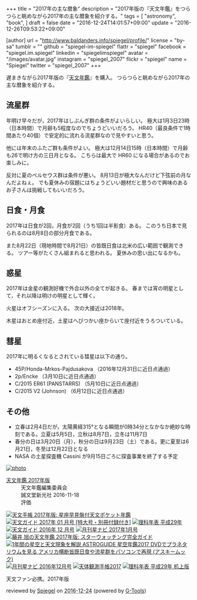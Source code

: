 +++
title = "2017年の主な暦象"
description = "2017年版の『天文年鑑』をつらつらと眺めながら2017年の主な暦象を紹介する。"
tags = [
  "astronomy",
  "book",
]
draft = false
date = "2016-12-24T14:01:57+09:00"
update = "2016-12-26T09:53:22+09:00"

[author]
  url = "http://www.baldanders.info/spiegel/profile/"
  license = "by-sa"
  tumblr = ""
  github = "spiegel-im-spiegel"
  flattr = "spiegel"
  facebook = "spiegel.im.spiegel"
  linkedin = "spiegelimspiegel"
  avatar = "/images/avatar.jpg"
  instagram = "spiegel_2007"
  flickr = "spiegel"
  name = "Spiegel"
  twitter = "spiegel_2007"
+++

遅まきながら2017年版の『[天文年鑑](http://www.amazon.co.jp/exec/obidos/ASIN/4416716516/baldandersinf-22/)』を購入。
つらつらと眺めながら2017年の主な暦象を紹介する。

## 流星群

年明け早々だが，2017年はしぶんぎ群の条件がよいらしい。
極大は1月3日23時（日本時間）で月齢も5程度なのでちょうどいいだろう。
HR40（最良条件で1時間あたり40個）で安定的に流れる流星群なので見やすいと思う。

他には年末のふたご群も条件がよい。
極大は12月14日15時（日本時間）で月齢も26で明け方の三日月となる。
こちらは最大で HR60 になる場合があるのでお楽しみに。

反対に夏のペルセウス群は条件が悪い。
8月13日が極大なんだけど下弦前の月なんだよねぇ。
でも夏休みの宿題にはちょうどいい題材だと思うので興味のあるお子さんは挑戦してもいいだろう。

## 日食・月食

2017年は日食が2回，月食が2回（うち1回は半影食）ある。
このうち日本で見られるのは8月8日の部分月食である。

また8月22日（現地時間で8月21日）の皆既日食は北米の広い範囲で観測できる。
ツアー等がたくさん組まれると思われる。
夏休みの思い出になるかも。

## 惑星

2017年は金星の観測好機で外合以外の全てが起きる。
春までは宵の明星として，それ以降は明けの明星として輝く。

火星はオフシーズンに入る。
次の大接近は2018年。

木星はおとめ座付近，土星はへびつかい座からいて座付近をうろついている。

## 彗星

2017年に明るくなるとされている彗星は以下の通り。

- 45P/Honda-Mrkos-Pajdusakova （2016年12月31日に近日点通過）
- 2p/Encke （3月10日に近日点通過）
- C/2015 ER61 (PANSTARRS) （5月10日に近日点通過）
- C/2015 V2 (Johnson) （6月12日に近日点通過）

## その他

- 立春は2月4日だが，太陽黄経315°となる瞬間が0時34分となかなか絶妙な時刻である。立夏は5月5日，立秋は8月7日，立冬は11月7日
- 春分の日は3月20日（月），秋分の日は9月23日（土）である。更に夏至は6月21日，冬至は12月22日となる
- NASA の土星探査機 Cassini が9月15日ごろに探査事業を終了する予定

<div class="hreview" ><a class="item url" href="http://www.amazon.co.jp/exec/obidos/ASIN/4416716516/baldandersinf-22/"><img src="https://images-fe.ssl-images-amazon.com/images/I/51ezt8lG9OL._SL160_.jpg" alt="photo" class="photo"  /></a><dl ><dt class="fn"><a class="item url" href="http://www.amazon.co.jp/exec/obidos/ASIN/4416716516/baldandersinf-22/">天文年鑑 2017年版</a></dt><dd>天文年鑑編集委員会 </dd><dd>誠文堂新光社 2016-11-18</dd><dd>評価<abbr class="rating" title="5"><img src="http://g-images.amazon.com/images/G/01/detail/stars-5-0.gif" alt="" /></abbr> </dd></dl><p class="similar"><a href="http://www.amazon.co.jp/exec/obidos/ASIN/480520902X/baldandersinf-22/" target="_top"><img src="http://images.amazon.com/images/P/480520902X.09._SCTHUMBZZZ_.jpg"  alt="天文手帳 2017年版: 星座早見盤付天文ポケット年鑑"  /></a> <a href="http://www.amazon.co.jp/exec/obidos/ASIN/B01MPVY2LC/baldandersinf-22/" target="_top"><img src="http://images.amazon.com/images/P/B01MPVY2LC.09._SCTHUMBZZZ_.jpg"  alt="天文ガイド 2017年 01 月号 [特大号・別冊付録付き]"  /></a> <a href="http://www.amazon.co.jp/exec/obidos/ASIN/4621300954/baldandersinf-22/" target="_top"><img src="http://images.amazon.com/images/P/4621300954.09._SCTHUMBZZZ_.jpg"  alt="理科年表 平成29年"  /></a> <a href="http://www.amazon.co.jp/exec/obidos/ASIN/B01M0KQ4C2/baldandersinf-22/" target="_top"><img src="http://images.amazon.com/images/P/B01M0KQ4C2.09._SCTHUMBZZZ_.jpg"  alt="天文ガイド 2016年 12 月号"  /></a> <a href="http://www.amazon.co.jp/exec/obidos/ASIN/B01N8UGNIE/baldandersinf-22/" target="_top"><img src="http://images.amazon.com/images/P/B01N8UGNIE.09._SCTHUMBZZZ_.jpg"  alt="月刊星ナビ 2017年1月号"  /></a> <a href="http://www.amazon.co.jp/exec/obidos/ASIN/4416716524/baldandersinf-22/" target="_top"><img src="http://images.amazon.com/images/P/4416716524.09._SCTHUMBZZZ_.jpg"  alt="藤井 旭の天文年鑑 2017年版: スターウォッチング完全ガイド"  /></a> <a href="http://www.amazon.co.jp/exec/obidos/ASIN/4048997017/baldandersinf-22/" target="_top"><img src="http://images.amazon.com/images/P/4048997017.09._SCTHUMBZZZ_.jpg"  alt="1年間の星空と天文現象を解説 ASTROGUIDE 星空年鑑2017 DVDでプラネタリウムを見る アメリカ横断皆既日食や流星群をパソコンで再現 (アスキームック)"  /></a> <a href="http://www.amazon.co.jp/exec/obidos/ASIN/B01MAWN8O3/baldandersinf-22/" target="_top"><img src="http://images.amazon.com/images/P/B01MAWN8O3.09._SCTHUMBZZZ_.jpg"  alt="月刊星ナビ 2016年12月号"  /></a> <a href="http://www.amazon.co.jp/exec/obidos/ASIN/477418330X/baldandersinf-22/" target="_top"><img src="http://images.amazon.com/images/P/477418330X.09._SCTHUMBZZZ_.jpg"  alt="天体観測手帳2017"  /></a> <a href="http://www.amazon.co.jp/exec/obidos/ASIN/4621300962/baldandersinf-22/" target="_top"><img src="http://images.amazon.com/images/P/4621300962.09._SCTHUMBZZZ_.jpg"  alt="理科年表 平成29年 机上版"  /></a> </p>
<p class="description">天文ファン必携。2017年版</p>
<p class="gtools" >reviewed by <a href='#maker' class='reviewer'>Spiegel</a> on <abbr class="dtreviewed" title="2016-12-24">2016-12-24</abbr> (powered by <a href="http://www.goodpic.com/mt/aws/index.html" >G-Tools</a>)</p>
</div>
